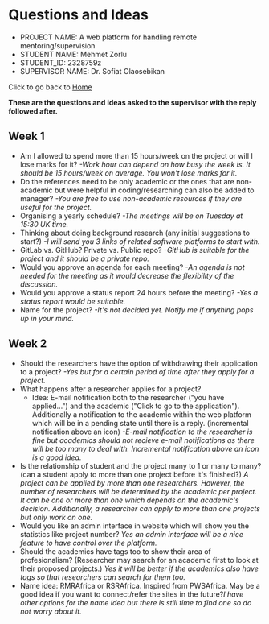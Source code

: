 # Questions and Ideas

* PROJECT NAME: A web platform for handling remote mentoring/supervision
* STUDENT NAME: Mehmet Zorlu
* STUDENT_ID: 2328759z
* SUPERVISOR NAME: Dr. Sofiat Olaosebikan 

Click to go back to [Home](https://github.com/MehmetZorlu07/remote-mentoring)

**These are the questions and ideas asked to the supervisor with the reply followed after.**

## Week 1

* Am I allowed to spend more than 15 hours/week on the project or will I lose marks for it?
_-Work hour can depend on how busy the week is. It should be 15 hours/week on average. You won't lose marks for it._
* Do the references need to be only academic or the ones that are non-academic but were helpful in coding/researching can also be added to manager? _-You are free to use non-academic resources if they are useful for the project._
* Organising a yearly schedule?
_-The meetings will be on Tuesday at 15:30 UK time._
* Thinking about doing background research (any initial suggestions to start?) _-I will send you 3 links of related software platforms to start with._
* GitLab vs. GitHub? Private vs. Public repo? _-GitHub is suitable for the project and it should be a private repo._
* Would you approve an agenda for each meeting? _-An agenda is not needed for the meeting as it would decrease the flexibility of the discussion._
* Would you approve a status report 24 hours before the meeting? _-Yes a status report would be suitable._ 
* Name for the project? _-It's not decided yet. Notify me if anything pops up in your mind._


## Week 2

* Should the researchers have the option of withdrawing their application to a project? _-Yes but for a certain period of time after they apply for a project._
* What happens after a researcher applies for a project? 
  * Idea: E-mail notification both to the researcher ("you have applied...") and the academic ("Click to go to the application"). Additionally a notification to the academic within the web platform which will be in a pending state until there is a reply. (incremental notification above an icon) _-E-mail notification to the researcher is fine but academics should not recieve e-mail notifications as there will be too many to deal with. Incremental notification above an icon is a good idea._
* Is the relationship of student and the project many to 1 or many to many? (can a student apply to more than one project before it's finished?) _A project can be applied by more than one researchers. However, the number of researchers will be determined by the academic per project. It can be one or more than one which depends on the academic's decision. Additionally, a researcher can apply to more than one projects but only work on one._
* Would you like an admin interface in website which will show you the statistics like project number? _Yes an admin interface will be a nice feature to have control over the platform._
* Should the academics have tags too to show their area of profesionalism? (Researcher may search for an academic first to look at their proposed projects.) _Yes it will be better if the academics also have tags so that researchers can search for them too._
* Name idea: RMRAfrica or RSRAfrica. Inspired from PWSAfrica. May be a good idea if you want to connect/refer the sites in the future?_I have other options for the name idea but there is still time to find one so do not worry about it._
